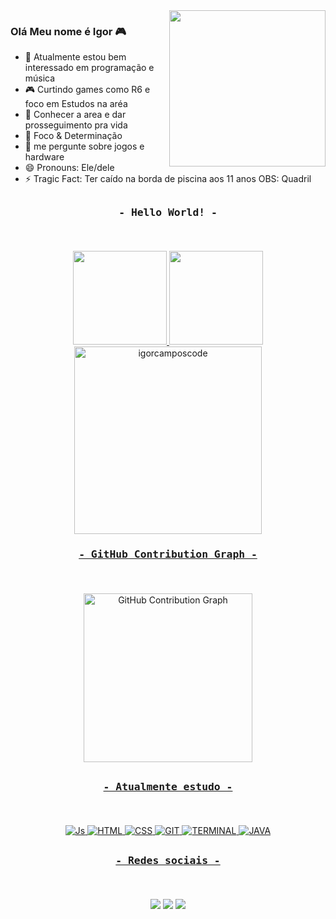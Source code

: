 <img src="https://i.giphy.com/media/xThuWu82QD3pj4wvEQ/giphy.webp" min-width="300px" max-width="250px" width="250px" align="right">

### Olá Meu nome é Igor  🎮

<!--
**IgorcamposCODE/IgorcamposCODE** is a ✨ _special_ ✨ repository because its `README.md` (this file) appears on your GitHub profile.                 

Here are some ideas to get you started:
-->
- 🔭 Atualmente estou bem interessado em programação e música
- 🎮 Curtindo games como R6 e foco em Estudos na aréa 
- 📖 Conhecer a area e dar prosseguimento pra vida
- 🤔 Foco & Determinação
- 💬 me pergunte sobre jogos e hardware
- 😄 Pronouns: Ele/dele
- ⚡ Tragic Fact: Ter caído na borda de piscina aos 11 anos OBS: Quadril 

##

### <p style="display: inline_block" align="center"><samp> - Hello World! - </samp></p><br>

<div style="display: inline_block" align="center" >
<a href="https://github.com/igorcamposcode">
<img height="150em" src="https://github-readme-stats.vercel.app/api?username=igorcamposcode&show_icons=true&theme=monokai&include_all_commits=true&count_private=true"/>
<img height="150em" src="https://github-readme-stats.vercel.app/api/top-langs/?username=igorcamposcode&layout=compact&langs_count=7&theme=monokai"/>
</div>
  
<div style="display: inline_block" align="center" > 
<a href="https://github.com/igorcamposcode"> 
<img height="300em" src="https://github-readme-streak-stats.herokuapp.com/?user=igorcamposcode&theme=monokai" alt="igorcamposcode" />
</div>
  
### <p style="display: inline_block" align="center"><samp> - GitHub Contribution Graph - </samp></p><br>
  
 <div style="display: inline_block" align="center" >
  <a href="https://github.com/Ashutosh00710/github-readme-activity-graph"> 
  <img height="270em" src="https://github-readme-activity-graph.cyclic.app/graph?username=igorcamposcodetheme=monokai" alt="GitHub Contribution Graph"/>
</div>
  
## 
  
### <p style="display: inline_block" align="center"><samp> - Atualmente estudo - </samp></p><br>
  
<div style="display: inline_block" align="center">
  <img  alt="Js" src="https://img.shields.io/badge/JavaScript-F7DF1E?style=for-the-badge&logo=javascript&logoColor=black">
  <img  alt="HTML" src="https://img.shields.io/badge/HTML5-E34F26?style=for-the-badge&logo=html5&logoColor=white">
  <img  alt="CSS" src="https://img.shields.io/badge/CSS3-1572B6?style=for-the-badge&logo=css3&logoColor=white">
  <img  alt="GIT" src="https://img.shields.io/badge/GIT-E44C30?style=for-the-badge&logo=git&logoColor=white">
  <img  alt="TERMINAL" src="https://img.shields.io/badge/windows%20terminal-4D4D4D?style=for-the-badge&logo=windows%20terminal&logoColor=white">
  <img alt="JAVA" src="https://img.shields.io/badge/Java-ED8B00?style=for-the-badge&logo=java&logoColor=white">
  
</div>
  
##    
  
### <p style="display: inline_block" align="center"><samp> - Redes sociais - </samp></p><br>
  
  <div style="display: inline_block" align="center" > 
 	<a href="https://www.twitch.tv/umnerdgeektv" target="_blank"><img src="https://img.shields.io/badge/Twitch-9146FF?style=for-the-badge&logo=twitch&logoColor=white" target="_blank"></a>
  <a href = "https://gitlab.com/IgorSilvaCODE"><img src="https://img.shields.io/badge/GitLab-330F63?style=for-the-badge&logo=gitlab&logoColor=white" target="_blank"></a>
  <a href="https://www.linkedin.com/in/igor-campos-da-silva-b80010143/" target="_blank"><img src="https://img.shields.io/badge/-LinkedIn-%230077B5?style=for-the-badge&logo=linkedin&logoColor=white" target="_blank"></a>
  </div>
  
##



